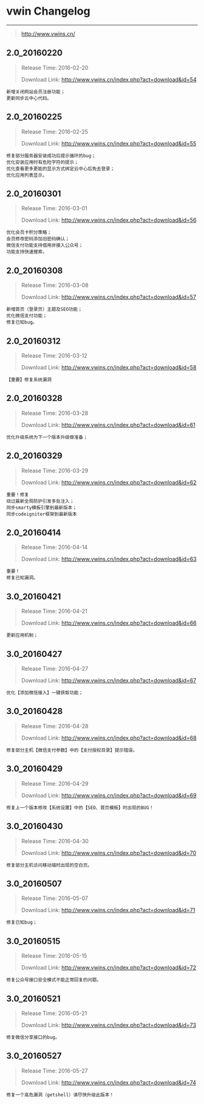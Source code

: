 # vwin Changelog
---

> http://www.vwins.cn/

## 2.0_20160220

> Release Time: 2016-02-20
>
> Download Link: http://www.vwins.cn/index.php?act=download&id=54

```
新增关闭网站会员注册功能；
更新同步云中心代码。
```

## 2.0_20160225

> Release Time: 2016-02-25
>
> Download Link: http://www.vwins.cn/index.php?act=download&id=55

```
修复部分服务器安装成功后提示循环的bug；
优化安装应用时有危险字符的提示；
优化查看更多更能的显示方式绑定云中心后免去登录；
优化应用列表显示。
```

## 2.0_20160301

> Release Time: 2016-03-01
>
> Download Link: http://www.vwins.cn/index.php?act=download&id=56

```
优化会员卡积分策略；
会员修改密码添加旧密码确认；
微信支付功能支持借用非接入公众号；
功能支持快速搜索。
```

## 2.0_20160308

> Release Time: 2016-03-08
>
> Download Link: http://www.vwins.cn/index.php?act=download&id=57

```
新增首页（登录页）主题及SEO功能；
优化微信支付功能；
修复已知bug。
```

## 2.0_20160312

> Release Time: 2016-03-12
>
> Download Link: http://www.vwins.cn/index.php?act=download&id=58

```
【重要】修复系统漏洞
```

## 2.0_20160328

> Release Time: 2016-03-28
>
> Download Link: http://www.vwins.cn/index.php?act=download&id=61

```
优化升级系统为下一个版本升级做准备；
```

## 2.0_20160329

> Release Time: 2016-03-29
>
> Download Link: http://www.vwins.cn/index.php?act=download&id=62

```
重要！修复
绕过最新全局防护引发多处注入；
同步smarty模板引擎到最新版本；
同步codeigniter框架到最新版本
```

## 2.0_20160414

> Release Time: 2016-04-14
>
> Download Link: http://www.vwins.cn/index.php?act=download&id=63

```
重要！
修复已知漏洞。
```

## 3.0_20160421

> Release Time: 2016-04-21
>
> Download Link: http://www.vwins.cn/index.php?act=download&id=66

```
更新应用机制；
```

## 3.0_20160427

> Release Time: 2016-04-27
>
> Download Link: http://www.vwins.cn/index.php?act=download&id=67

```
优化【添加微信接入】一键获取功能；
```

## 3.0_20160428

> Release Time: 2016-04-28
>
> Download Link: http://www.vwins.cn/index.php?act=download&id=68

```
修复部分主机【微信支付参数】中的【支付授权目录】提示错误。
```

## 3.0_20160429

> Release Time: 2016-04-29
>
> Download Link: http://www.vwins.cn/index.php?act=download&id=69

```
修复上一个版本修改【系统设置】中的【SEO、首页模板】时出现的BUG！
```

## 3.0_20160430

> Release Time: 2016-04-30
>
> Download Link: http://www.vwins.cn/index.php?act=download&id=70

```
修复部分主机访问移动端时出现的空白页。
```

## 3.0_20160507

> Release Time: 2016-05-07
>
> Download Link: http://www.vwins.cn/index.php?act=download&id=71

```
修复已知bug；
```

## 3.0_20160515

> Release Time: 2016-05-15
>
> Download Link: http://www.vwins.cn/index.php?act=download&id=72

```
修复公众号接口安全模式不能正常回复的问题。
```

## 3.0_20160521

> Release Time: 2016-05-21
>
> Download Link: http://www.vwins.cn/index.php?act=download&id=73

```
修复微信分享接口的bug。
```

## 3.0_20160527

> Release Time: 2016-05-27
>
> Download Link: http://www.vwins.cn/index.php?act=download&id=74

```
修复一个高危漏洞（getshell）请尽快升级此版本！
```

